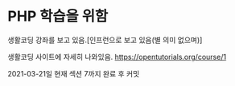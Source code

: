 # PHP 학습을 위함

생활코딩 강좌를 보고 있음.[인프런으로 보고 있음(별 의미 없으며)]

생활코딩 사이트에 자세히 나와있음.
https://opentutorials.org/course/1

2021-03-21일
현재 섹션 7까지 완료 후 커밋
 
